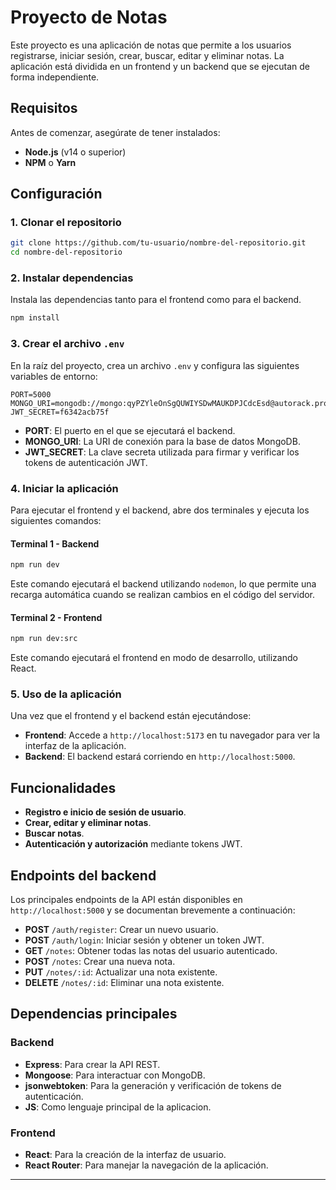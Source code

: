 

# Proyecto de Notas

Este proyecto es una aplicación de notas que permite a los usuarios registrarse, iniciar sesión, crear, buscar, editar y eliminar notas. La aplicación está dividida en un frontend y un backend que se ejecutan de forma independiente.

## Requisitos

Antes de comenzar, asegúrate de tener instalados:

- **Node.js** (v14 o superior)
- **NPM** o **Yarn**

## Configuración

### 1. Clonar el repositorio

```bash
git clone https://github.com/tu-usuario/nombre-del-repositorio.git
cd nombre-del-repositorio
```

### 2. Instalar dependencias

Instala las dependencias tanto para el frontend como para el backend.

```bash
npm install
```

### 3. Crear el archivo `.env`

En la raíz del proyecto, crea un archivo `.env` y configura las siguientes variables de entorno:

```plaintext
PORT=5000
MONGO_URI=mongodb://mongo:qyPZYleOnSgQUWIYSDwMAUKDPJCdcEsd@autorack.proxy.rlwy.net:33016
JWT_SECRET=f6342acb75f
```

- **PORT**: El puerto en el que se ejecutará el backend.
- **MONGO_URI**: La URI de conexión para la base de datos MongoDB.
- **JWT_SECRET**: La clave secreta utilizada para firmar y verificar los tokens de autenticación JWT.

### 4. Iniciar la aplicación

Para ejecutar el frontend y el backend, abre dos terminales y ejecuta los siguientes comandos:

#### Terminal 1 - Backend

```bash
npm run dev
```

Este comando ejecutará el backend utilizando `nodemon`, lo que permite una recarga automática cuando se realizan cambios en el código del servidor.

#### Terminal 2 - Frontend

```bash
npm run dev:src
```

Este comando ejecutará el frontend en modo de desarrollo, utilizando React.

### 5. Uso de la aplicación

Una vez que el frontend y el backend están ejecutándose:

- **Frontend**: Accede a `http://localhost:5173` en tu navegador para ver la interfaz de la aplicación.
- **Backend**: El backend estará corriendo en `http://localhost:5000`.

## Funcionalidades

- **Registro e inicio de sesión de usuario**.
- **Crear, editar y eliminar notas**.
- **Buscar notas**.
- **Autenticación y autorización** mediante tokens JWT.
  
## Endpoints del backend

Los principales endpoints de la API están disponibles en `http://localhost:5000` y se documentan brevemente a continuación:

- **POST** `/auth/register`: Crear un nuevo usuario.
- **POST** `/auth/login`: Iniciar sesión y obtener un token JWT.
- **GET** `/notes`: Obtener todas las notas del usuario autenticado.
- **POST** `/notes`: Crear una nueva nota.
- **PUT** `/notes/:id`: Actualizar una nota existente.
- **DELETE** `/notes/:id`: Eliminar una nota existente.

## Dependencias principales

### Backend
- **Express**: Para crear la API REST.
- **Mongoose**: Para interactuar con MongoDB.
- **jsonwebtoken**: Para la generación y verificación de tokens de autenticación.
- **JS**: Como lenguaje principal de la aplicacion.

### Frontend
- **React**: Para la creación de la interfaz de usuario.
- **React Router**: Para manejar la navegación de la aplicación.

---

